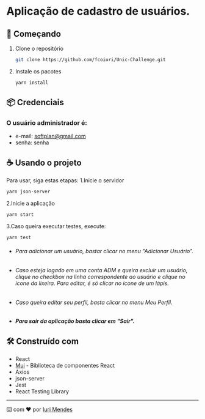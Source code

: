# Aplicação de cadastro de usuários.

## 🚀 Começando

1. Clone o repositório
   ```sh
   git clone https://github.com/fcoiuri/Unic-Challenge.git
   ```
2. Instale os pacotes
   ```sh
   yarn install
   ```

## 📦 Credenciais

### O usuário administrador é:

- e-mail: softplan@gmail.com
- senha: senha

## ☕ Usando o projeto

Para usar, siga estas etapas:
1.Inicie o servidor

```sh
yarn json-server
```

2.Inicie a aplicação

```sh
yarn start
```

3.Caso queira executar testes, execute:

```sh
yarn test
```

- ###### Para adicionar um usuário, bastar clicar no menu "Adicionar Usuário".
- ###### Caso esteja logado em uma conta ADM e queira excluir um usuário, clique no _checkbox_ na linha correspondente ao usuário e clique no ícone da lixeira. Para editar, é só clicar no ícone de um lápis.
- ###### Caso queira editar seu perfil, basta clicar no menu Meu Perfil.
- ##### Para sair da aplicação basta clicar em "Sair".

## 🛠️ Construído com

- React
- [Mui](https://mui.com) - Biblioteca de componentes React
- Axios
- json-server
- Jest
- React Testing Library

---

⌨️ com ❤️ por [Iuri Mendes](https://github.com/fcoiuri)
